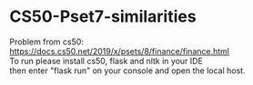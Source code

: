 # CS50-Pset7-similarities
Problem from cs50: https://docs.cs50.net/2019/x/psets/8/finance/finance.html \
To run please install cs50, flask and nltk in your IDE\
then enter "flask run" on your console and open the local host. 
